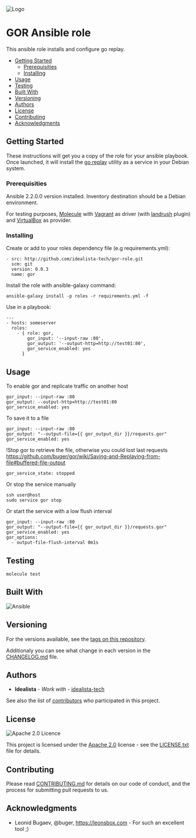 ![Logo](logo.gif)

# GOR Ansible role

This ansible role installs and configure go replay.

- [Getting Started](#getting-started)
	- [Prerequisities](#prerequisities)
	- [Installing](#installing)
- [Usage](#usage)
- [Testing](#testing)
- [Built With](#built-with)
- [Versioning](#versioning)
- [Authors](#authors)
- [License](#license)
- [Contributing](#contributing)
- [Acknowledgments](#acknowledgments)

## Getting Started

These instructions will get you a copy of the role for your ansible playbook. Once launched, it will install the [go replay](https://goreplay.org/) utility as a service in your Debian system.

### Prerequisities

Ansible 2.2.0.0 version installed.
Inventory destination should be a Debian environment.

For testing purposes, [Molecule](https://molecule.readthedocs.io/) with [Vagrant](https://www.vagrantup.com/) as driver (with [landrush](https://github.com/vagrant-landrush/landrush) plugin) and [VirtualBox](https://www.virtualbox.org/) as provider.

### Installing

Create or add to your roles dependency file (e.g requirements.yml):

```
- src: http://github.com/idealista-tech/gor-role.git
  scm: git
  version: 0.0.3
  name: gor
```

Install the role with ansible-galaxy command:

```
ansible-galaxy install -p roles -r requirements.yml -f
```

Use in a playbook:

```
---
- hosts: someserver
  roles:
    - { role: gor,
        gor_input: '--input-raw :80',
        gor_output: '--output-http=http://test01:80',
        gor_service_enabled: yes
      }
```

## Usage

To enable gor and replicate traffic on another host

```
gor_input: --input-raw :80
gor_output: --output-http=http://test01:80
gor_service_enabled: yes
```

To save it to a file

```
gor_input: --input-raw :80
gor_output: "--output-file={{ gor_output_dir }}/requests.gor"
gor_service_enabled: yes
```

!Stop gor to retrieve the file, otherwise you could lost last requests https://github.com/buger/gor/wiki/Saving-and-Replaying-from-file#buffered-file-output

```
gor_service_state: stopped
```

Or stop the service manually

```
ssh user@host
sudo service gor stop
```

Or start the service with a low flush interval

```
gor_input: --input-raw :80
gor_output: "--output-file={{ gor_output_dir }}/requests.gor"
gor_service_enabled: yes
gor_options:
  - output-file-flush-interval 0m1s
```

## Testing

```
molecule test
```

## Built With

![Ansible](https://img.shields.io/badge/ansible-2.2.0.0-green.svg)

## Versioning

For the versions available, see the [tags on this repository](https://github.com/idealista-tech/gor-role/tags).

Additionaly you can see what change in each version in the [CHANGELOG.md](CHANGELOG.md) file.

## Authors

* **Idealista** - *Work with* - [idealista-tech](https://github.com/idealista-tech)

See also the list of [contributors](https://github.com/idealista-tech/gor-role/contributors) who participated in this project.

## License

![Apache 2.0 Licence](https://img.shields.io/hexpm/l/plug.svg)

This project is licensed under the [Apache 2.0](https://www.apache.org/licenses/LICENSE-2.0) license - see the [LICENSE.txt](LICENSE.txt) file for details.

## Contributing

Please read [CONTRIBUTING.md](.github/CONTRIBUTING.md) for details on our code of conduct, and the process for submitting pull requests to us.

## Acknowledgments

* Leonid Bugaev, @buger, https://leonsbox.com - For such an excellent tool ;)
